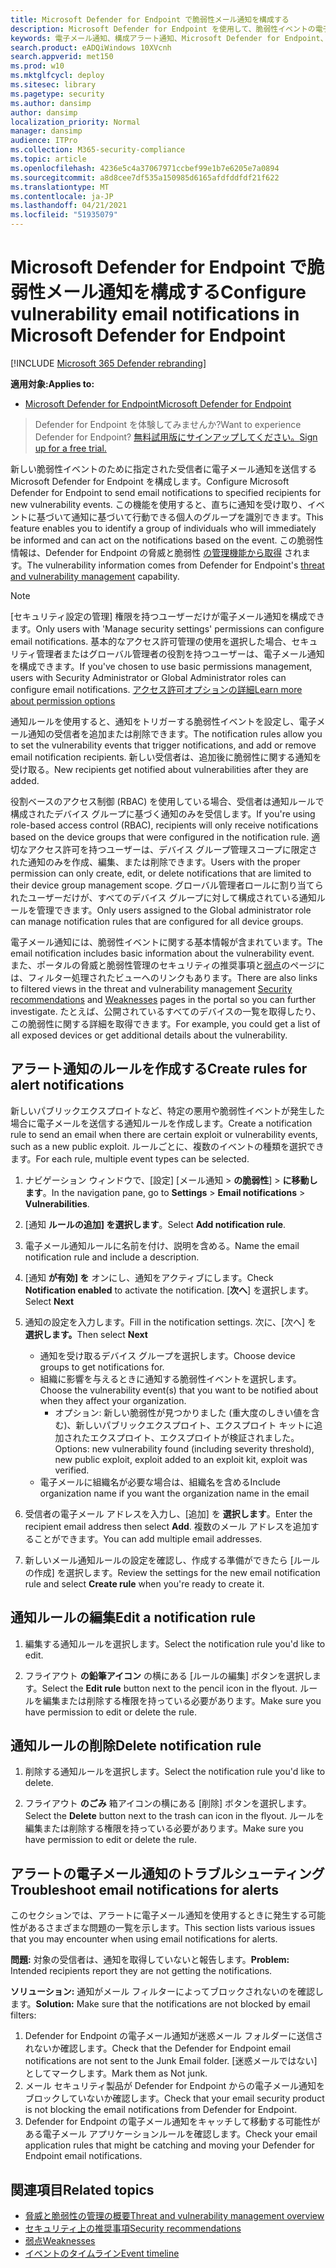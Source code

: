 ```yaml
---
title: Microsoft Defender for Endpoint で脆弱性メール通知を構成する
description: Microsoft Defender for Endpoint を使用して、脆弱性イベントの電子メール通知設定を構成します。
keywords: 電子メール通知、構成アラート通知、Microsoft Defender for Endpoint、Microsoft Defender for Endpoint 通知、Microsoft Defender for Endpoint アラート、Windows 10 enterprise、Windows 10 Education
search.product: eADQiWindows 10XVcnh
search.appverid: met150
ms.prod: w10
ms.mktglfcycl: deploy
ms.sitesec: library
ms.pagetype: security
ms.author: dansimp
author: dansimp
localization_priority: Normal
manager: dansimp
audience: ITPro
ms.collection: M365-security-compliance
ms.topic: article
ms.openlocfilehash: 4236e5c4a37067971ccbef99e1b7e6205e7a0894
ms.sourcegitcommit: a8d8cee7df535a150985d6165afdfddfdf21f622
ms.translationtype: MT
ms.contentlocale: ja-JP
ms.lasthandoff: 04/21/2021
ms.locfileid: "51935079"
---
```

# <a name="configure-vulnerability-email-notifications-in-microsoft-defender-for-endpoint"></a><span data-ttu-id="495e6-104">Microsoft Defender for Endpoint で脆弱性メール通知を構成する</span><span class="sxs-lookup"><span data-stu-id="495e6-104">Configure vulnerability email notifications in Microsoft Defender for Endpoint</span></span>

[!INCLUDE [Microsoft 365 Defender rebranding](../../includes/microsoft-defender.md)]

<span data-ttu-id="495e6-105">**適用対象:**</span><span class="sxs-lookup"><span data-stu-id="495e6-105">**Applies to:**</span></span>
- [<span data-ttu-id="495e6-106">Microsoft Defender for Endpoint</span><span class="sxs-lookup"><span data-stu-id="495e6-106">Microsoft Defender for Endpoint</span></span>](https://go.microsoft.com/fwlink/?linkid=2154037)

><span data-ttu-id="495e6-107">Defender for Endpoint を体験してみませんか?</span><span class="sxs-lookup"><span data-stu-id="495e6-107">Want to experience Defender for Endpoint?</span></span> [<span data-ttu-id="495e6-108">無料試用版にサインアップしてください。</span><span class="sxs-lookup"><span data-stu-id="495e6-108">Sign up for a free trial.</span></span>](https://www.microsoft.com/microsoft-365/windows/microsoft-defender-atp?ocid=docs-wdatp-emailconfig-abovefoldlink)

<span data-ttu-id="495e6-109">新しい脆弱性イベントのために指定された受信者に電子メール通知を送信する Microsoft Defender for Endpoint を構成します。</span><span class="sxs-lookup"><span data-stu-id="495e6-109">Configure Microsoft Defender for Endpoint to send email notifications to specified recipients for new vulnerability events.</span></span> <span data-ttu-id="495e6-110">この機能を使用すると、直ちに通知を受け取り、イベントに基づいて通知に基づいて行動できる個人のグループを識別できます。</span><span class="sxs-lookup"><span data-stu-id="495e6-110">This feature enables you to identify a group of individuals who will immediately be informed and can act on the notifications based on the event.</span></span> <span data-ttu-id="495e6-111">この脆弱性情報は、Defender for Endpoint の脅威と脆弱性 [の管理機能から取得](next-gen-threat-and-vuln-mgt.md) されます。</span><span class="sxs-lookup"><span data-stu-id="495e6-111">The vulnerability information comes from Defender for Endpoint's [threat and vulnerability management](next-gen-threat-and-vuln-mgt.md) capability.</span></span>

> [!NOTE]
> <span data-ttu-id="495e6-112">[セキュリティ設定の管理] 権限を持つユーザーだけが電子メール通知を構成できます。</span><span class="sxs-lookup"><span data-stu-id="495e6-112">Only users with 'Manage security settings' permissions can configure email notifications.</span></span> <span data-ttu-id="495e6-113">基本的なアクセス許可管理の使用を選択した場合、セキュリティ管理者またはグローバル管理者の役割を持つユーザーは、電子メール通知を構成できます。</span><span class="sxs-lookup"><span data-stu-id="495e6-113">If you've chosen to use basic permissions management, users with Security Administrator or Global Administrator roles can configure email notifications.</span></span> [<span data-ttu-id="495e6-114">アクセス許可オプションの詳細</span><span class="sxs-lookup"><span data-stu-id="495e6-114">Learn more about permission options</span></span>](user-roles.md)

<span data-ttu-id="495e6-115">通知ルールを使用すると、通知をトリガーする脆弱性イベントを設定し、電子メール通知の受信者を追加または削除できます。</span><span class="sxs-lookup"><span data-stu-id="495e6-115">The notification rules allow you to set the vulnerability events that trigger notifications, and add or remove email notification recipients.</span></span> <span data-ttu-id="495e6-116">新しい受信者は、追加後に脆弱性に関する通知を受け取る。</span><span class="sxs-lookup"><span data-stu-id="495e6-116">New recipients get notified about vulnerabilities after they are added.</span></span>

<span data-ttu-id="495e6-117">役割ベースのアクセス制御 (RBAC) を使用している場合、受信者は通知ルールで構成されたデバイス グループに基づく通知のみを受信します。</span><span class="sxs-lookup"><span data-stu-id="495e6-117">If you're using role-based access control (RBAC), recipients will only receive notifications based on the device groups that were configured in the notification rule.</span></span>
<span data-ttu-id="495e6-118">適切なアクセス許可を持つユーザーは、デバイス グループ管理スコープに限定された通知のみを作成、編集、または削除できます。</span><span class="sxs-lookup"><span data-stu-id="495e6-118">Users with the proper permission can only create, edit, or delete notifications that are limited to their device group management scope.</span></span> <span data-ttu-id="495e6-119">グローバル管理者ロールに割り当てられたユーザーだけが、すべてのデバイス グループに対して構成されている通知ルールを管理できます。</span><span class="sxs-lookup"><span data-stu-id="495e6-119">Only users assigned to the Global administrator role can manage notification rules that are configured for all device groups.</span></span>

<span data-ttu-id="495e6-120">電子メール通知には、脆弱性イベントに関する基本情報が含まれています。</span><span class="sxs-lookup"><span data-stu-id="495e6-120">The email notification includes basic information about the vulnerability event.</span></span> <span data-ttu-id="495e6-121">また、ポータルの脅威と脆弱性管理のセキュリティの推奨事項と[弱点](tvm-weaknesses.md)の[](tvm-security-recommendation.md)ページには、フィルター処理されたビューへのリンクもあります。</span><span class="sxs-lookup"><span data-stu-id="495e6-121">There are also links to filtered views in the threat and vulnerability management [Security recommendations](tvm-security-recommendation.md) and [Weaknesses](tvm-weaknesses.md) pages in the portal so you can further investigate.</span></span> <span data-ttu-id="495e6-122">たとえば、公開されているすべてのデバイスの一覧を取得したり、この脆弱性に関する詳細を取得できます。</span><span class="sxs-lookup"><span data-stu-id="495e6-122">For example, you could get a list of all exposed devices or get additional details about the vulnerability.</span></span>

## <a name="create-rules-for-alert-notifications"></a><span data-ttu-id="495e6-123">アラート通知のルールを作成する</span><span class="sxs-lookup"><span data-stu-id="495e6-123">Create rules for alert notifications</span></span>

<span data-ttu-id="495e6-124">新しいパブリックエクスプロイトなど、特定の悪用や脆弱性イベントが発生した場合に電子メールを送信する通知ルールを作成します。</span><span class="sxs-lookup"><span data-stu-id="495e6-124">Create a notification rule to send an email when there are certain exploit or vulnerability events, such as a new public exploit.</span></span> <span data-ttu-id="495e6-125">ルールごとに、複数のイベントの種類を選択できます。</span><span class="sxs-lookup"><span data-stu-id="495e6-125">For each rule, multiple event types can be selected.</span></span>

1. <span data-ttu-id="495e6-126">ナビゲーション ウィンドウで、[設定] [メール通知  >  **の脆弱性**]  >  **に移動します**。</span><span class="sxs-lookup"><span data-stu-id="495e6-126">In the navigation pane, go to **Settings** > **Email notifications** > **Vulnerabilities**.</span></span>

2. <span data-ttu-id="495e6-127">[通知 **ルールの追加] を選択します**。</span><span class="sxs-lookup"><span data-stu-id="495e6-127">Select **Add notification rule**.</span></span>

3. <span data-ttu-id="495e6-128">電子メール通知ルールに名前を付け、説明を含める。</span><span class="sxs-lookup"><span data-stu-id="495e6-128">Name the email notification rule and include a description.</span></span>

4. <span data-ttu-id="495e6-129">[通知 **が有効] を** オンにし、通知をアクティブにします。</span><span class="sxs-lookup"><span data-stu-id="495e6-129">Check **Notification enabled** to activate the notification.</span></span> <span data-ttu-id="495e6-130">[**次へ**] を選択します。</span><span class="sxs-lookup"><span data-stu-id="495e6-130">Select **Next**</span></span>

5. <span data-ttu-id="495e6-131">通知の設定を入力します。</span><span class="sxs-lookup"><span data-stu-id="495e6-131">Fill in the notification settings.</span></span> <span data-ttu-id="495e6-132">次に、[次へ] を **選択します。**</span><span class="sxs-lookup"><span data-stu-id="495e6-132">Then select **Next**</span></span>

    - <span data-ttu-id="495e6-133">通知を受け取るデバイス グループを選択します。</span><span class="sxs-lookup"><span data-stu-id="495e6-133">Choose device groups to get notifications for.</span></span>
    - <span data-ttu-id="495e6-134">組織に影響を与えるときに通知する脆弱性イベントを選択します。</span><span class="sxs-lookup"><span data-stu-id="495e6-134">Choose the vulnerability event(s) that you want to be notified about when they affect your organization.</span></span>
        - <span data-ttu-id="495e6-135">オプション: 新しい脆弱性が見つかりました (重大度のしきい値を含む)、新しいパブリックエクスプロイト、エクスプロイト キットに追加されたエクスプロイト、エクスプロイトが検証されました。</span><span class="sxs-lookup"><span data-stu-id="495e6-135">Options: new vulnerability found (including severity threshold), new public exploit, exploit added to an exploit kit, exploit was verified.</span></span>
    - <span data-ttu-id="495e6-136">電子メールに組織名が必要な場合は、組織名を含める</span><span class="sxs-lookup"><span data-stu-id="495e6-136">Include organization name if you want the organization name in the email</span></span>

6. <span data-ttu-id="495e6-137">受信者の電子メール アドレスを入力し、[追加] を **選択します**。</span><span class="sxs-lookup"><span data-stu-id="495e6-137">Enter the recipient email address then select **Add**.</span></span> <span data-ttu-id="495e6-138">複数のメール アドレスを追加することができます。</span><span class="sxs-lookup"><span data-stu-id="495e6-138">You can add multiple email addresses.</span></span>

7. <span data-ttu-id="495e6-139">新しいメール通知ルールの設定を確認し、作成する準備ができたら [ルールの作成] を選択します。</span><span class="sxs-lookup"><span data-stu-id="495e6-139">Review the settings for the new email notification rule and select **Create rule** when you're ready to create it.</span></span>

## <a name="edit-a-notification-rule"></a><span data-ttu-id="495e6-140">通知ルールの編集</span><span class="sxs-lookup"><span data-stu-id="495e6-140">Edit a notification rule</span></span>

1. <span data-ttu-id="495e6-141">編集する通知ルールを選択します。</span><span class="sxs-lookup"><span data-stu-id="495e6-141">Select the notification rule you'd like to edit.</span></span>

2. <span data-ttu-id="495e6-142">フライアウト **の鉛筆アイコン** の横にある [ルールの編集] ボタンを選択します。</span><span class="sxs-lookup"><span data-stu-id="495e6-142">Select the **Edit rule** button next to the pencil icon in the flyout.</span></span> <span data-ttu-id="495e6-143">ルールを編集または削除する権限を持っている必要があります。</span><span class="sxs-lookup"><span data-stu-id="495e6-143">Make sure you have permission to edit or delete the rule.</span></span>

## <a name="delete-notification-rule"></a><span data-ttu-id="495e6-144">通知ルールの削除</span><span class="sxs-lookup"><span data-stu-id="495e6-144">Delete notification rule</span></span>

1. <span data-ttu-id="495e6-145">削除する通知ルールを選択します。</span><span class="sxs-lookup"><span data-stu-id="495e6-145">Select the notification rule you'd like to delete.</span></span>

2. <span data-ttu-id="495e6-146">フライアウト **のごみ** 箱アイコンの横にある [削除] ボタンを選択します。</span><span class="sxs-lookup"><span data-stu-id="495e6-146">Select the **Delete** button next to the trash can icon in the flyout.</span></span> <span data-ttu-id="495e6-147">ルールを編集または削除する権限を持っている必要があります。</span><span class="sxs-lookup"><span data-stu-id="495e6-147">Make sure you have permission to edit or delete the rule.</span></span>

## <a name="troubleshoot-email-notifications-for-alerts"></a><span data-ttu-id="495e6-148">アラートの電子メール通知のトラブルシューティング</span><span class="sxs-lookup"><span data-stu-id="495e6-148">Troubleshoot email notifications for alerts</span></span>

<span data-ttu-id="495e6-149">このセクションでは、アラートに電子メール通知を使用するときに発生する可能性があるさまざまな問題の一覧を示します。</span><span class="sxs-lookup"><span data-stu-id="495e6-149">This section lists various issues that you may encounter when using email notifications for alerts.</span></span>

<span data-ttu-id="495e6-150">**問題:** 対象の受信者は、通知を取得していないと報告します。</span><span class="sxs-lookup"><span data-stu-id="495e6-150">**Problem:** Intended recipients report they are not getting the notifications.</span></span>

<span data-ttu-id="495e6-151">**ソリューション:** 通知がメール フィルターによってブロックされないのを確認します。</span><span class="sxs-lookup"><span data-stu-id="495e6-151">**Solution:** Make sure that the notifications are not blocked by email filters:</span></span>

1. <span data-ttu-id="495e6-152">Defender for Endpoint の電子メール通知が迷惑メール フォルダーに送信されないか確認します。</span><span class="sxs-lookup"><span data-stu-id="495e6-152">Check that the Defender for Endpoint email notifications are not sent to the Junk Email folder.</span></span> <span data-ttu-id="495e6-153">[迷惑メールではない] としてマークします。</span><span class="sxs-lookup"><span data-stu-id="495e6-153">Mark them as Not junk.</span></span>
2. <span data-ttu-id="495e6-154">メール セキュリティ製品が Defender for Endpoint からの電子メール通知をブロックしていないか確認します。</span><span class="sxs-lookup"><span data-stu-id="495e6-154">Check that your email security product is not blocking the email notifications from Defender for Endpoint.</span></span>
3. <span data-ttu-id="495e6-155">Defender for Endpoint の電子メール通知をキャッチして移動する可能性がある電子メール アプリケーションルールを確認します。</span><span class="sxs-lookup"><span data-stu-id="495e6-155">Check your email application rules that might be catching and moving your Defender for Endpoint email notifications.</span></span>

## <a name="related-topics"></a><span data-ttu-id="495e6-156">関連項目</span><span class="sxs-lookup"><span data-stu-id="495e6-156">Related topics</span></span>

- [<span data-ttu-id="495e6-157">脅威と脆弱性の管理の概要</span><span class="sxs-lookup"><span data-stu-id="495e6-157">Threat and vulnerability management overview</span></span>](next-gen-threat-and-vuln-mgt.md)
- [<span data-ttu-id="495e6-158">セキュリティ上の推奨事項</span><span class="sxs-lookup"><span data-stu-id="495e6-158">Security recommendations</span></span>](tvm-security-recommendation.md)
- [<span data-ttu-id="495e6-159">弱点</span><span class="sxs-lookup"><span data-stu-id="495e6-159">Weaknesses</span></span>](tvm-weaknesses.md)
- [<span data-ttu-id="495e6-160">イベントのタイムライン</span><span class="sxs-lookup"><span data-stu-id="495e6-160">Event timeline</span></span>](threat-and-vuln-mgt-event-timeline.md)
